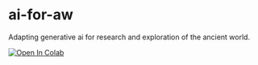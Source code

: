# ai-for-aw
Adapting generative ai for research and exploration of the ancient world.

[![Open In Colab](https://colab.research.google.com/assets/colab-badge.png)](https://colab.research.google.com/github/ai-for-aw/ai-for-aw/blob/main/ancient_world_research_assisant.ipynb)
